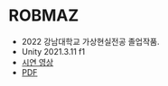 # ROBMAZ
* 2022 강남대학교 가상현실전공 졸업작품.
* Unity 2021.3.11 f1
* [시연 영상](https://www.youtube.com/watch?v=lGleJSv965c)
* [PDF](https://github.com/mhcoma/Portfolio/blob/master/robmaz.pdf)
